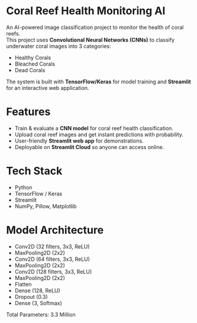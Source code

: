# Coral Reef Health Monitoring AI  

An AI-powered image classification project to monitor the health of coral reefs.  
This project uses **Convolutional Neural Networks (CNNs)** to classify underwater coral images into 3 categories:  

- Healthy Corals  
- Bleached Corals  
- Dead Corals  

The system is built with **TensorFlow/Keras** for model training and **Streamlit** for an interactive web application.  


# Features  
- Train & evaluate a **CNN model** for coral reef health classification.  
- Upload coral reef images and get instant predictions with probability.  
- User-friendly **Streamlit web app** for demonstrations.  
- Deployable on **Streamlit Cloud** so anyone can access online.  


# Tech Stack  
- Python  
- TensorFlow / Keras  
- Streamlit  
- NumPy, Pillow, Matplotlib  

# Model Architecture
- Conv2D (32 filters, 3x3, ReLU)
- MaxPooling2D (2x2)
- Conv2D (64 filters, 3x3, ReLU)
- MaxPooling2D (2x2)
- Conv2D (128 filters, 3x3, ReLU)
- MaxPooling2D (2x2)
- Flatten
- Dense (128, ReLU)
- Dropout (0.3)
- Dense (3, Softmax)

Total Parameters: 3.3 Million

